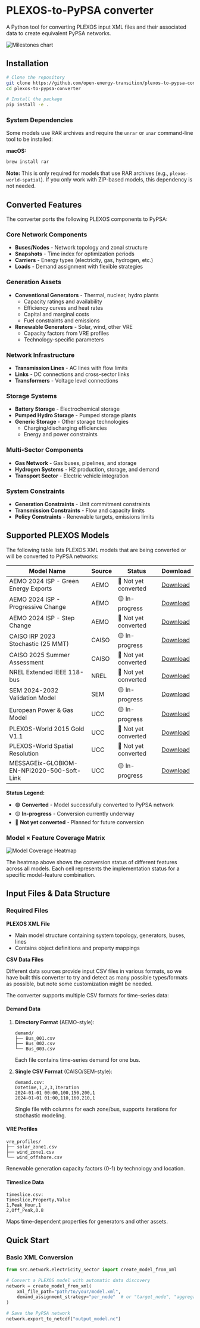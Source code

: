 # PLEXOS-to-PyPSA converter

A Python tool for converting PLEXOS input XML files and their associated data to create equivalent PyPSA networks.

![Milestones chart](doc/visualization/image/milestones.png)


## Installation

```bash
# Clone the repository
git clone https://github.com/open-energy-transition/plexos-to-pypsa-converter.git
cd plexos-to-pypsa-converter

# Install the package
pip install -e .
```

### System Dependencies

Some models use RAR archives and require the `unrar` or `unar` command-line tool to be installed:

**macOS:**
```bash
brew install rar
```

**Note:** This is only required for models that use RAR archives (e.g., `plexos-world-spatial`). If you only work with ZIP-based models, this dependency is not needed.

## Converted Features

The converter ports the following PLEXOS components to PyPSA:

### Core Network Components
- **Buses/Nodes** - Network topology and zonal structure
- **Snapshots** - Time index for optimization periods
- **Carriers** - Energy types (electricity, gas, hydrogen, etc.)
- **Loads** - Demand assignment with flexible strategies

### Generation Assets
- **Conventional Generators** - Thermal, nuclear, hydro plants
  - Capacity ratings and availability
  - Efficiency curves and heat rates
  - Capital and marginal costs
  - Fuel constraints and emissions
- **Renewable Generators** - Solar, wind, other VRE
  - Capacity factors from VRE profiles
  - Technology-specific parameters

### Network Infrastructure
- **Transmission Lines** - AC lines with flow limits
- **Links** - DC connections and cross-sector links
- **Transformers** - Voltage level connections

### Storage Systems
- **Battery Storage** - Electrochemical storage
- **Pumped Hydro Storage** - Pumped storage plants
- **Generic Storage** - Other storage technologies
  - Charging/discharging efficiencies
  - Energy and power constraints

### Multi-Sector Components
- **Gas Network** - Gas buses, pipelines, and storage
- **Hydrogen Systems** - H2 production, storage, and demand
- **Transport Sector** - Electric vehicle integration

### System Constraints
- **Generation Constraints** - Unit commitment constraints
- **Transmission Constraints** - Flow and capacity limits
- **Policy Constraints** - Renewable targets, emissions limits

## Supported PLEXOS Models

The following table lists PLEXOS XML models that are being converted or will be converted to PyPSA networks:

| Model Name | Source | Status | Download |
|------------|--------|--------|----------|
| AEMO 2024 ISP - Green Energy Exports | AEMO | 🔴 Not yet converted | [Download](https://aemo.com.au/-/media/files/major-publications/isp/2024/supporting-materials/2024-isp-model.zip) |
| AEMO 2024 ISP - Progressive Change | AEMO | 🟡 In-progress | [Download](https://aemo.com.au/-/media/files/major-publications/isp/2024/supporting-materials/2024-isp-model.zip) |
| AEMO 2024 ISP - Step Change | AEMO | 🔴 Not yet converted | [Download](https://aemo.com.au/-/media/files/major-publications/isp/2024/supporting-materials/2024-isp-model.zip) |
| CAISO IRP 2023 Stochastic (25 MMT) | CAISO | 🟡 In-progress | [Download](https://www.caiso.com/documents/caiso-irp23-stochastic-2024-0517.zip) |
| CAISO 2025 Summer Assessment | CAISO | 🔴 Not yet converted | [Download](https://www.caiso.com/documents/2025-summer-loads-and-resources-assessment-public-stochastic-model.zip) |
| NREL Extended IEEE 118-bus | NREL | 🔴 Not yet converted | [Download](https://db.bettergrids.org/bettergrids/handle/1001/120) |
| SEM 2024-2032 Validation Model | SEM | 🟡 In-progress | [Download](https://www.semcommittee.com/publications/sem-25-010-sem-plexos-model-validation-2024-2032-and-backcast-report) |
| European Power & Gas Model | UCC | 🟡 In-progress | [Download](https://www.dropbox.com/scl/fi/biv5n52x8s5pxeh06u2b1/EU-Power-Gas-Model.zip) |
| PLEXOS-World 2015 Gold V1.1 | UCC | 🔴 Not yet converted | [Download](https://dataverse.harvard.edu/dataset.xhtml?persistentId=doi:10.7910/DVN/CBYXBY) |
| PLEXOS-World Spatial Resolution | UCC | 🔴 Not yet converted | [Download](https://dataverse.harvard.edu/dataset.xhtml?persistentId=doi:10.7910/DVN/NY1QW0) |
| MESSAGEix-GLOBIOM-EN-NPi2020-500-Soft-Link | UCC | 🟡 In-progress | [Download](https://github.com/DuncanDotPY/MESSAGEix-GLOBIOM-EN-NPi2020-500-Soft-Link) |

**Status Legend:**
- 🟢 **Converted** - Model successfully converted to PyPSA network
- 🟡 **In-progress** - Conversion currently underway
- 🔴 **Not yet converted** - Planned for future conversion

### Model × Feature Coverage Matrix

![Model Coverage Heatmap](doc/visualization/image/coverage_heatmap.png)

The heatmap above shows the conversion status of different features across all models. Each cell represents the implementation status for a specific model-feature combination.

## Input Files & Data Structure

### Required Files

**PLEXOS XML File**
- Main model structure containing system topology, generators, buses, lines
- Contains object definitions and property mappings

**CSV Data Files**

Different data sources provide input CSV files in various formats, so we have built this converter to try and detect as many possible types/formats as possible, but note some customization might be needed.

The converter supports multiple CSV formats for time-series data:

#### Demand Data
1. **Directory Format** (AEMO-style):
   ```
   demand/
   ├── Bus_001.csv
   ├── Bus_002.csv
   └── Bus_003.csv
   ```
   Each file contains time-series demand for one bus.

2. **Single CSV Format** (CAISO/SEM-style):
   ```
   demand.csv:
   Datetime,1,2,3,Iteration
   2024-01-01 00:00,100,150,200,1
   2024-01-01 01:00,110,160,210,1
   ```
   Single file with columns for each zone/bus, supports iterations for stochastic modeling.

#### VRE Profiles
```
vre_profiles/
├── solar_zone1.csv
├── wind_zone1.csv
└── wind_offshore.csv
```
Renewable generation capacity factors (0-1) by technology and location.

#### Timeslice Data
```
timeslice.csv:
Timeslice,Property,Value
1,Peak_Hour,1
2,Off_Peak,0.8
```
Maps time-dependent properties for generators and other assets.


## Quick Start

### Basic XML Conversion

```python
from src.network.electricity_sector import create_model_from_xml

# Convert a PLEXOS model with automatic data discovery
network = create_model_from_xml(
    xml_file_path="path/to/your/model.xml",
    demand_assignment_strategy="per_node"  # or "target_node", "aggregate_node"
)

# Save the PyPSA network
network.export_to_netcdf("output_model.nc")
```